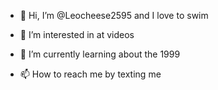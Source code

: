 - 👋 Hi, I’m @Leocheese2595 and I love to swim
- 👀 I’m interested in at videos
- 🌱 I’m currently learning about the 1999

- 📫 How to reach me by texting me

<!---
Leocheese2595/Leocheese2595 is a ✨ special ✨ repository because its `README.md` (this file) appears on your GitHub profile.
You can click the Preview link to take a look at your changes.
--->
